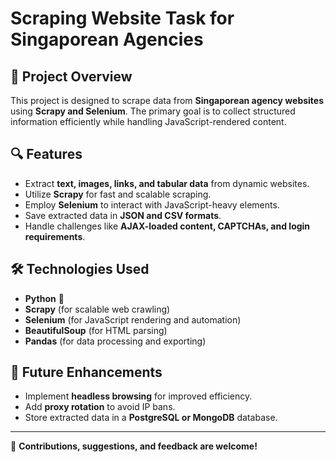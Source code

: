 # Scraping Website Task for Singaporean Agencies

## 📌 Project Overview
This project is designed to scrape data from **Singaporean agency websites** using **Scrapy and Selenium**. The primary goal is to collect structured information efficiently while handling JavaScript-rendered content.

## 🔍 Features
- Extract **text, images, links, and tabular data** from dynamic websites.
- Utilize **Scrapy** for fast and scalable scraping.
- Employ **Selenium** to interact with JavaScript-heavy elements.
- Save extracted data in **JSON and CSV formats**.
- Handle challenges like **AJAX-loaded content, CAPTCHAs, and login requirements**.

## 🛠 Technologies Used
- **Python** 🐍
- **Scrapy** (for scalable web crawling)
- **Selenium** (for JavaScript rendering and automation)
- **BeautifulSoup** (for HTML parsing)
- **Pandas** (for data processing and exporting)


## 📌 Future Enhancements
- Implement **headless browsing** for improved efficiency.
- Add **proxy rotation** to avoid IP bans.
- Store extracted data in a **PostgreSQL or MongoDB** database.

---

🔗 **Contributions, suggestions, and feedback are welcome!**
